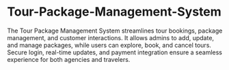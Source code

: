 # Tour-Package-Management-System
The Tour Package Management System streamlines tour bookings, package management, and customer interactions. It allows admins to add, update, and manage packages, while users can explore, book, and cancel tours. Secure login, real-time updates, and payment integration ensure a seamless experience for both agencies and travelers. 
